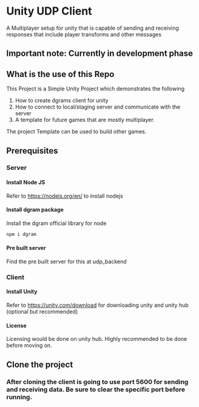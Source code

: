 # Unity UDP Client

A Multiplayer setup for unity that is capable of sending and receiving responses that include player transforms and other messages

## Important note: Currently in development phase

## What is the use of this Repo

This Project is a Simple Unity Project which demonstrates the following
1. How to create dgrams client for unity
2. How to connect to local/staging server and communicate with the server
3. A template for future games that are mostly multiplayer.

The project Template can be used to build other games.

## Prerequisites

### Server

#### Install Node JS
Refer to https://nodejs.org/en/ to install nodejs

#### Install dgram package
Install the dgram official library for node

```bash
npm i dgram
```

#### Pre built server
Find the pre built server for this at udp_backend

### Client

#### Install Unity
Refer to https://unity.com/download for downloading unity and unity hub (optional but recommended)

#### License
Licensing would be done on unity hub. Highly recommended to be done before moving on.

## Clone the project

### After cloning the client is going to use port 5600 for sending and receiving data. Be sure to clear the specific port before running.
